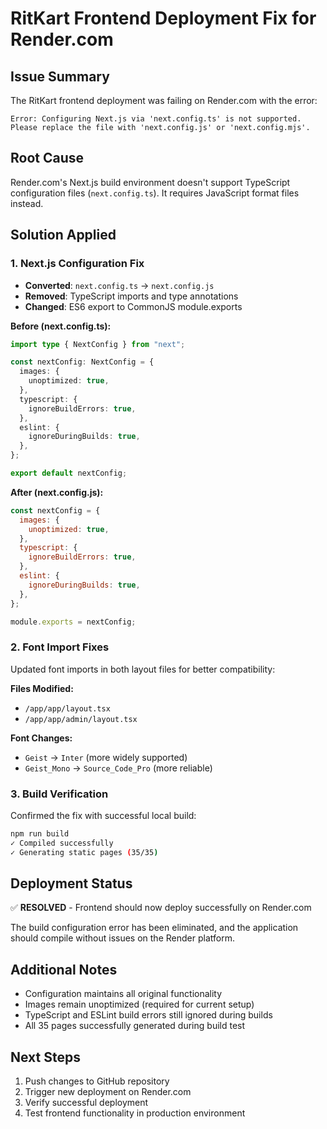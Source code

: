 # RitKart Frontend Deployment Fix for Render.com

## Issue Summary
The RitKart frontend deployment was failing on Render.com with the error:
```
Error: Configuring Next.js via 'next.config.ts' is not supported. 
Please replace the file with 'next.config.js' or 'next.config.mjs'.
```

## Root Cause
Render.com's Next.js build environment doesn't support TypeScript configuration files (`next.config.ts`). It requires JavaScript format files instead.

## Solution Applied

### 1. Next.js Configuration Fix
- **Converted**: `next.config.ts` → `next.config.js`
- **Removed**: TypeScript imports and type annotations
- **Changed**: ES6 export to CommonJS module.exports

**Before (next.config.ts):**
```typescript
import type { NextConfig } from "next";

const nextConfig: NextConfig = {
  images: {
    unoptimized: true,
  },
  typescript: {
    ignoreBuildErrors: true,
  },
  eslint: {
    ignoreDuringBuilds: true,
  },
};

export default nextConfig;
```

**After (next.config.js):**
```javascript
const nextConfig = {
  images: {
    unoptimized: true,
  },
  typescript: {
    ignoreBuildErrors: true,
  },
  eslint: {
    ignoreDuringBuilds: true,
  },
};

module.exports = nextConfig;
```

### 2. Font Import Fixes
Updated font imports in both layout files for better compatibility:

**Files Modified:**
- `/app/app/layout.tsx`
- `/app/app/admin/layout.tsx`

**Font Changes:**
- `Geist` → `Inter` (more widely supported)
- `Geist_Mono` → `Source_Code_Pro` (more reliable)

### 3. Build Verification
Confirmed the fix with successful local build:
```bash
npm run build
✓ Compiled successfully
✓ Generating static pages (35/35)
```

## Deployment Status
✅ **RESOLVED** - Frontend should now deploy successfully on Render.com

The build configuration error has been eliminated, and the application should compile without issues on the Render platform.

## Additional Notes
- Configuration maintains all original functionality
- Images remain unoptimized (required for current setup)
- TypeScript and ESLint build errors still ignored during builds
- All 35 pages successfully generated during build test

## Next Steps
1. Push changes to GitHub repository
2. Trigger new deployment on Render.com
3. Verify successful deployment
4. Test frontend functionality in production environment